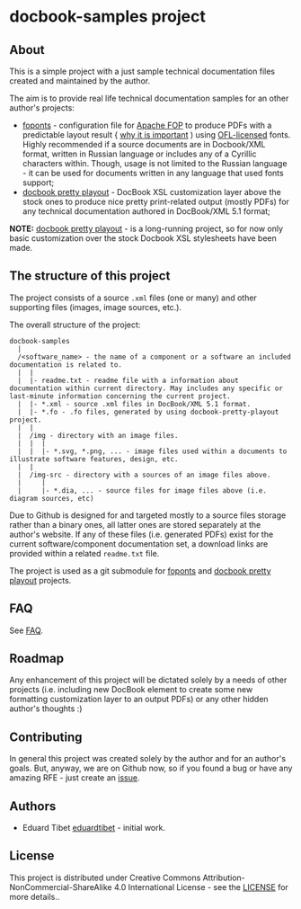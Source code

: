 # docbook-samples project

## About

This is a simple project with a just sample technical documentation files created and maintained by the author.

The aim is to provide real life technical documentation samples for an other author's projects:

- [foponts](https://github.com/eduardtibet/foponts) - configuration file for [Apache FOP](https://xmlgraphics.apache.org/fop/) to produce PDFs with a predictable layout result { [why it is important](https://github.com/eduardtibet/foponts/blob/master/FAQ.md#why-foponts-was-created) ) using [OFL-licensed](https://en.wikipedia.org/wiki/SIL_Open_Font_License) fonts. Highly recommended if a source documents are in Docbook/XML format, written in Russian language or includes any of a Cyrillic characters within. Though, usage is not limited to the Russian language - it can be used for documents written in any language that used fonts support;
- [docbook pretty playout](https://github.com/eduardtibet/docbook-pretty-playout) - DocBook XSL customization layer above the stock ones to produce nice pretty print-related output (mostly PDFs) for any technical documentation authored in DocBook/XML 5.1 format;

**NOTE:** [docbook pretty playout](https://github.com/eduardtibet/docbook-pretty-playout) - is a long-running project, so for now only basic customization over the stock Docbook XSL stylesheets have been made.

## The structure of this project

The project consists of a source `.xml` files (one or many) and other supporting files (images, image sources, etc.).

The overall structure of the project:

```
docbook-samples
  |
  /<software_name> - the name of a component or a software an included documentation is related to.
  |  |
  |  |- readme.txt - readme file with a information about documentation within current directory. May includes any specific or last-minute information concerning the current project.
  |  |- *.xml - source .xml files in DocBook/XML 5.1 format.
  |  |- *.fo - .fo files, generated by using docbook-pretty-playout project.
  |  |
  |  /img - directory with an image files. 
  |  |  |
  |  |  |- *.svg, *.png, ... - image files used within a documents to illustrate software features, design, etc.
  |  |
  |  /img-src - directory with a sources of an image files above.
  |     |
  |     |- *.dia, ... - source files for image files above (i.e. diagram sources, etc)
```

Due to Github is designed for and targeted mostly to a source files storage rather than a binary ones, all latter ones are stored separately at the author's website. If any of these files (i.e. generated PDFs) exist for the current software/component documentation set, a download links are provided within a related `readme.txt` file.

The project is used as a git submodule for [foponts](https://github.com/eduardtibet/foponts) and [docbook pretty playout](https://github.com/eduardtibet/docbook-pretty-playout) projects.

## FAQ

See [FAQ](FAQ.md).

## Roadmap

Any enhancement of this project will be dictated solely by a needs of other projects (i.e. including new DocBook element to create some new formatting customization layer to an output PDFs) or any other hidden author's thoughts :)

## Contributing

In general this project was created solely by the author and for an author's goals. But, anyway, we are on Github now, so if you found a bug or have any amazing RFE - just create an [issue](https://github.com/eduardtibet/docbook-samples/issues).

## Authors

* Eduard Tibet [eduardtibet](https://github.com/eduardtibet) - initial work.

## License

This project is distributed under Creative Commons Attribution-NonCommercial-ShareAlike 4.0 International License - see the [LICENSE](LICENSE) for more details..